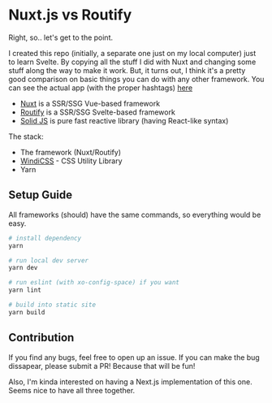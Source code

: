 # Nuxt.js vs Routify

Right, so.. let's get to the point.

I created this repo (initially, a separate one just on my local computer) just to learn Svelte. By copying all the stuff I did with Nuxt and changing some stuff along the way to make it work. But, it turns out, I think it's a pretty good comparison on basic things you can do with any other framework. You can see the actual app (with the proper hashtags) [here](https://hashtag.reinaldyrafli.com/)

* [Nuxt](https://nuxtjs.org/) is a SSR/SSG Vue-based framework
* [Routify](https://routify.dev/) is a SSR/SSG Svelte-based framework
* [Solid JS](https://www.solidjs.com/) is pure fast reactive library (having React-like syntax)

The stack:
* The framework (Nuxt/Routify)
* [WindiCSS](http://windicss.org/) - CSS Utility Library
* Yarn

## Setup Guide

All frameworks (should) have the same commands, so everything would be easy.

```bash
# install dependency
yarn

# run local dev server
yarn dev

# run eslint (with xo-config-space) if you want
yarn lint

# build into static site
yarn build
```

## Contribution

If you find any bugs, feel free to open up an issue. If you can make the bug dissapear, please submit a PR! Because that will be fun!

Also, I'm kinda interested on having a Next.js implementation of this one. Seems nice to have all three together.
